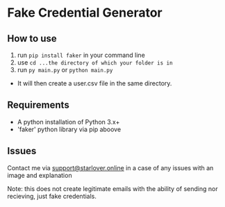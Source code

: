 # Fake Credential Generator

## How to use

1. run ``pip install faker`` in your command line
2. use ``cd ...the directory of which your folder is in``
3. run ``py main.py`` or ``python main.py``
- It will then create a user.csv file in the same directory.

## Requirements
- A python installation of Python 3.x+
- 'faker' python library via pip aboove

## Issues
Contact me via <a href="mailto:support@starlover.online">support@starlover.online</a> in a case of any issues with an image and explanation

Note: this does not create legitimate emails with the ability of sending nor recieving, just fake credentials.
